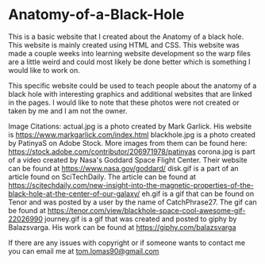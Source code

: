 # Anatomy-of-a-Black-Hole

  This is a basic website that I created about the Anatomy of a black hole. This website is mainly created using HTML and CSS. This website was made a couple weeks into learning website development so the warp files are a little weird and could most likely be done better which is something I would like to work on.

  This specific website could be used to teach people about the anatomy of a black hole with interesting graphics and additional websites that are linked in the pages. I would like to note that these photos were not created or taken by me and I am not the owner.

Image Citations:
  actual.jpg is a photo created by Mark Garlick. His website is https://www.markgarlick.com/index.html
  blackhole.jpg is a photo created by PatinyaS on Adobe Stock. More images from them can be found here: https://stock.adobe.com/contributor/206971978/patinyas
  corona.jpg is part of a video created by Nasa's Goddard Space Flight Center. Their website can be found at https://www.nasa.gov/goddard/
  disk.gif is a part of an article found on SciTechDaily. The article can be found at https://scitechdaily.com/new-insight-into-the-magnetic-properties-of-the-black-hole-at-the-center-of-our-galaxy/
  eh.gif is a gif that can be found on Tenor and was posted by a user by the name of CatchPhrase27. The gif can be found at https://tenor.com/view/blackhole-space-cool-awesome-gif-22026990
  journey.gif is a gif that was created and posted to giphy by Balazsvarga. His work can be found at https://giphy.com/balazsvarga

  If there are any issues with copyright or if someone wants to contact me you can email me at tom.lomas90@gmail.com

